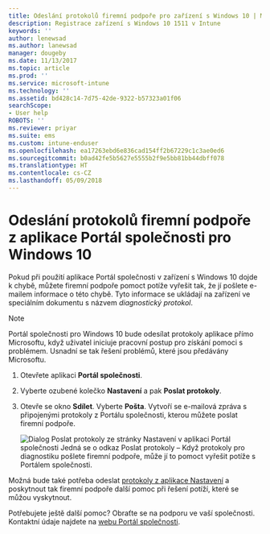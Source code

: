 ```yaml
---
title: Odeslání protokolů firemní podpoře pro zařízení s Windows 10 | Microsoft Docs
description: Registrace zařízení s Windows 10 1511 v Intune
keywords: ''
author: lenewsad
ms.author: lanewsad
manager: dougeby
ms.date: 11/13/2017
ms.topic: article
ms.prod: ''
ms.service: microsoft-intune
ms.technology: ''
ms.assetid: bd428c14-7d75-42de-9322-b57323a01f06
searchScope:
- User help
ROBOTS: ''
ms.reviewer: priyar
ms.suite: ems
ms.custom: intune-enduser
ms.openlocfilehash: ea17263ebd6e836cad154ff2b67229c1c3ae0ed6
ms.sourcegitcommit: b0ad42fe5b5627e5555b2f9e5bb81bb44dbff078
ms.translationtype: HT
ms.contentlocale: cs-CZ
ms.lasthandoff: 05/09/2018
---
```

# <a name="send-logs-to-your-company-support-from-the-company-portal-app-for-windows-10"></a>Odeslání protokolů firemní podpoře z aplikace Portál společnosti pro Windows 10

Pokud při použití aplikace Portál společnosti v zařízení s Windows 10 dojde k chybě, můžete firemní podpoře pomoct potíže vyřešit tak, že jí pošlete e-mailem informace o této chybě. Tyto informace se ukládají na zařízení ve speciálním dokumentu s názvem _diagnostický protokol_.

> [!Note]       
> Portál společnosti pro Windows 10 bude odesílat protokoly aplikace přímo Microsoftu, když uživatel iniciuje pracovní postup pro získání pomoci s problémem. Usnadní se tak řešení problémů, které jsou předávány Microsoftu.

1. Otevřete aplikaci **Portál společnosti**.
2. Vyberte ozubené kolečko **Nastavení** a pak **Poslat protokoly**.
3. Otevře se okno **Sdílet**. Vyberte **Pošta**. Vytvoří se e-mailová zpráva s připojenými protokoly z Portálu společnosti, kterou můžete poslat firemní podpoře.

   ![Dialog Poslat protokoly ze stránky Nastavení v aplikaci Portál společnosti Jedná se o odkaz Poslat protokoly – Když protokoly pro diagnostiku pošlete firemní podpoře, může jí to pomoct vyřešit potíže s Portálem společnosti.](./media/w10-share-logs-after-1711.png)

Možná bude také potřeba odeslat [protokoly z aplikace Nastavení](send-logs-to-your-it-admin-settings-windows.md) a poskytnout tak firemní podpoře další pomoc při řešení potíží, které se můžou vyskytnout.

Potřebujete ještě další pomoc? Obraťte se na podporu ve vaší společnosti. Kontaktní údaje najdete na [webu Portál společnosti](https://portal.manage.microsoft.com#HelpDeskDialog).
